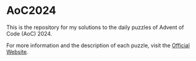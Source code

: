 # AoC2024
This is the repository for my solutions to the daily puzzles of Advent of Code (AoC) 2024.

For more information and the description of each puzzle, visit the [Official Website](https://adventofcode.com/2024/). 
